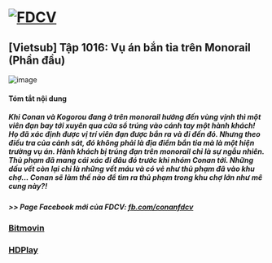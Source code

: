 # [![FDCV](https://user-images.githubusercontent.com/75318518/142803511-f5c20d56-47eb-4f2a-b63f-6b9b169c295b.png)](https://admin1509.github.io/fdcvteam.blogspot.com/)
## [Vietsub] Tập 1016: Vụ án bắn tỉa trên Monorail (Phần đầu)
![image](https://user-images.githubusercontent.com/75318518/143955158-0e80ef7f-3afd-4b9e-bbb5-42c33a249112.png)

#### Tóm tắt nội dung
##### Khi Conan và Kogorou đang ở trên monorail hướng đến vùng vịnh thì một viên đạn bay tới xuyên qua cửa sổ trúng vào cánh tay một hành khách! Họ đã xác định được vị trí viên đạn được bắn ra và đi đến đó. Nhưng theo điều tra của cảnh sát, đó không phải là địa điểm bắn tỉa mà là một hiện trường vụ án. Hành khách bị trúng đạn trên monorail chỉ là sự ngẫu nhiên. Thủ phạm đã mang cái xác đi đâu đó trước khi nhóm Conan tới. Những dấu vết còn lại chỉ là những vết máu và có vẻ như thủ phạm đã vào khu chợ... Conan sẽ làm thế nào để tìm ra thủ phạm trong khu chợ lớn như mê cung này?!
##### >> Page Facebook mới của FDCV: [fb.com/conanfdcv](https://fb.com/conanfdcv)
### [Bitmovin](https://bitmovin.com/demos/stream-test?format=hls&manifest=https://raw.githubusercontent.com/admin1509/admin1509/main/video-5b.gapo.vn/videos/results/c30e0dcf-700c-41a4-89df-57306ebe42cd/720p/file.m3u8)
### [HDPlay](https://hdplay.se/?HLSP2P=https://raw.githubusercontent.com/admin1509/admin1509/main/video-5b.gapo.vn/videos/results/c30e0dcf-700c-41a4-89df-57306ebe42cd/720p/file.m3u8)
